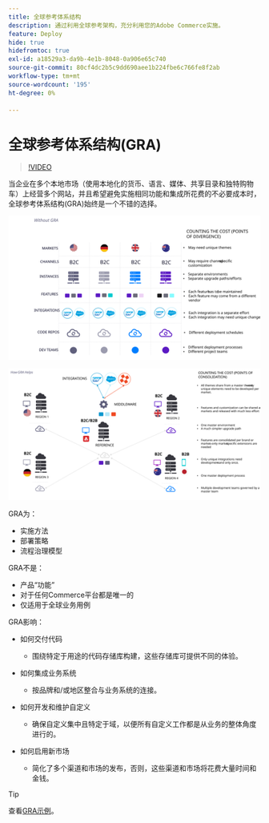 ```yaml
---
title: 全球参考体系结构
description: 通过利用全球参考架构，充分利用您的Adobe Commerce实施。
feature: Deploy
hide: true
hidefromtoc: true
exl-id: a18529a3-da9b-4e1b-8048-0a906e65c740
source-git-commit: 80cf4dc2b5c9dd690aee1b224fbe6c766fe8f2ab
workflow-type: tm+mt
source-wordcount: '195'
ht-degree: 0%

---
```



# 全球参考体系结构(GRA)

>[!VIDEO](https://video.tv.adobe.com/v/3410528/?quality=12&learn=on)

当企业在多个本地市场（使用本地化的货币、语言、媒体、共享目录和独特购物车）上经营多个网站，并且希望避免实施相同功能和集成所花费的不必要成本时，全球参考体系结构(GRA)始终是一个不错的选择。

![说明体系结构差异成本的表](../../../assets/playbooks/divergent-architecture.svg)

![说明架构中整合成本的表](../../../assets/playbooks/consolidated-architecture.svg)

GRA为：

- 实施方法
- 部署策略
- 流程治理模型

GRA不是：

- 产品“功能”
- 对于任何Commerce平台都是唯一的
- 仅适用于全球业务用例

GRA影响：

- 如何交付代码

   - 围绕特定于用途的代码存储库构建，这些存储库可提供不同的体验。

- 如何集成业务系统

   - 按品牌和/或地区整合与业务系统的连接。

- 如何开发和维护自定义

   - 确保自定义集中且特定于域，以便所有自定义工作都是从业务的整体角度进行的。

- 如何启用新市场

   - 简化了多个渠道和市场的发布，否则，这些渠道和市场将花费大量时间和金钱。

>[!TIP]
>
>查看[GRA示例](examples.md)。
